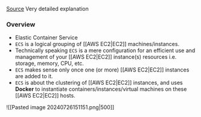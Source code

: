 [Source](https://stackoverflow.com/a/40589048/17385921)
Very detailed explanation
### Overview
- Elastic Container Service
- `ECS` is a logical grouping of [[AWS EC2|EC2]] machines/instances. 
- Technically speaking `ECS` is a mere configuration for an efficient use and management of your [[AWS EC2|EC2]] instance(s) resources i.e. storage, memory, CPU, etc.
- `ECS` makes sense only once one (or more) [[AWS EC2|EC2]] instances are added to it.
- `ECS` is about the clustering of [[AWS EC2|EC2]] instances, and uses **Docker** to instantiate containers/instances/virtual machines on these [[AWS EC2|EC2]] hosts.

![[Pasted image 20240726151151.png|500]]